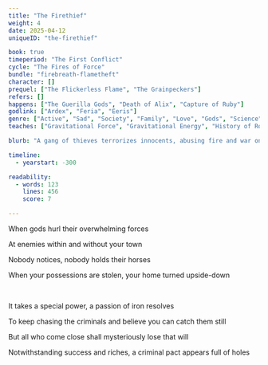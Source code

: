 ```yaml
---
title: "The Firethief"
weight: 4
date: 2025-04-12
uniqueID: "the-firethief"

book: true
timeperiod: "The First Conflict"
cycle: "The Fires of Force"
bundle: "firebreath-flametheft"
character: []
prequel: ["The Flickerless Flame", "The Grainpeckers"]
refers: []
happens: ["The Guerilla Gods", "Death of Alix", "Capture of Ruby"]
godlink: ["Ardex", "Feria", "Eeris"]
genre: ["Active", "Sad", "Society", "Family", "Love", "Gods", "Science", "History", "Crime", "Growth"]
teaches: ["Gravitational Force", "Gravitational Energy", "History of Rome"]

blurb: "A gang of thieves terrorizes innocents, abusing fire and war on the city walls. Nobody can catch them, and all who try soon lose the will to live. The first ever fire brigade stands alone, albeit clumsily, in preventing the collapse of mighty Amor."

timeline:
  - yearstart: -300

readability:
  - words: 123
    lines: 456
    score: 7

---
```


When gods hurl their overwhelming forces

At enemies within and without your town

Nobody notices, nobody holds their horses

When your possessions are stolen, your home turned upside-down

&nbsp;

It takes a special power, a passion of iron resolves

To keep chasing the criminals and believe you can catch them still

But all who come close shall mysteriously lose that will

Notwithstanding success and riches, a criminal pact appears full of holes